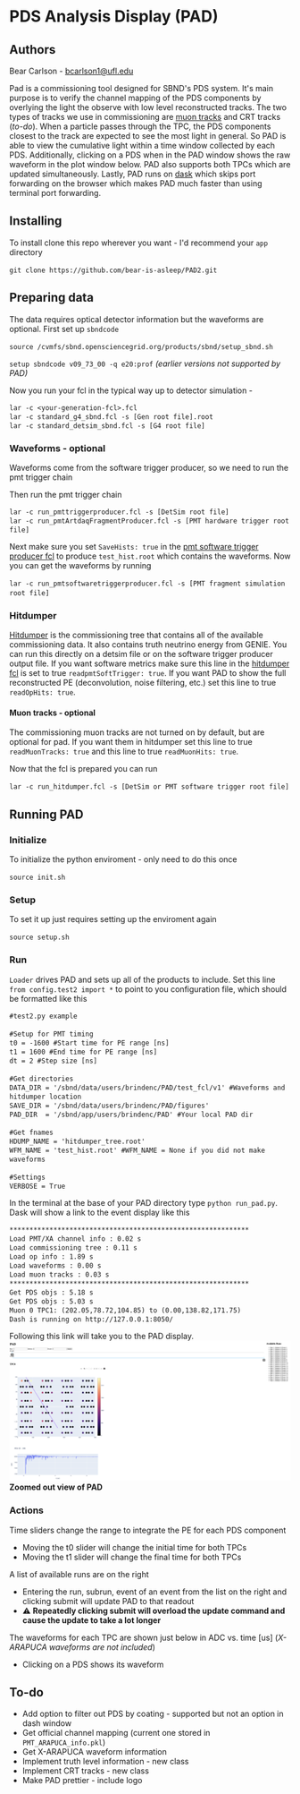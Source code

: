# PDS Analysis Display (PAD)

## Authors
Bear Carlson - bcarlson1@ufl.edu

Pad is a commissioning tool designed for SBND's PDS system. It's main purpose is to verify the channel mapping of the PDS components by overlying the light the observe with low level reconstructed tracks. The two types of tracks we use in commissioning are [muon tracks](https://github.com/SBNSoftware/sbndcode/blob/develop/sbndcode/Commissioning/MuonTrackProducer_module.cc) and CRT tracks (*to-do*). When a particle passes through the TPC, the PDS components closest to the track are expected to see the most light in general. So PAD is able to view the cumulative light within a time window collected by each PDS. Additionally, clicking on a PDS when in the PAD window shows the raw waveform in the plot window below. PAD also supports both TPCs which are updated simultaneously. Lastly, PAD runs on [dask](https://www.dask.org/) which skips port forwarding on the browser which makes PAD much faster than using terminal port forwarding.

## Installing
To install clone this repo wherever you want - I'd recommend your `app` directory

`git clone https://github.com/bear-is-asleep/PAD2.git`


## Preparing data
The data requires optical detector information but the waveforms are optional. First set up `sbndcode`

`source /cvmfs/sbnd.opensciencegrid.org/products/sbnd/setup_sbnd.sh`

`setup sbndcode v09_73_00 -q e20:prof` *(earlier versions not supported by PAD)*

Now you run your fcl in the typical way up to detector simulation - 
```
lar -c <your-generation-fcl>.fcl
lar -c standard_g4_sbnd.fcl -s [Gen root file].root
lar -c standard_detsim_sbnd.fcl -s [G4 root file]
```

### Waveforms - optional
Waveforms come from the software trigger producer, so we need to run the pmt trigger chain

Then run the pmt trigger chain
```
lar -c run_pmttriggerproducer.fcl -s [DetSim root file]
lar -c run_pmtArtdaqFragmentProducer.fcl -s [PMT hardware trigger root file]
```

Next make sure you set `SaveHists: true` in the [pmt software trigger producer fcl](https://github.com/SBNSoftware/sbndcode/blob/b93d59d593f94e7f91c903fda60c3edbb2e3fb1c/sbndcode/Trigger/PMT/pmtsoftwaretriggerproducer.fcl) to produce `test_hist.root` which contains the waveforms. Now you can get the waveforms by running 

`lar -c run_pmtsoftwaretriggerproducer.fcl -s [PMT fragment simulation root file]`

### Hitdumper
[Hitdumper](https://github.com/SBNSoftware/sbndcode/blob/develop/sbndcode/Commissioning/HitDumper_module.cc) is the commissioning tree that contains all of the available commissioning data. It also contains truth neutrino energy from GENIE. You can run this directly on a detsim file or on the software trigger producer output file. If you want software metrics make sure this line in the [hitdumper fcl](https://github.com/SBNSoftware/sbndcode/blob/develop/sbndcode/Commissioning/fcls/hitdumpermodule.fcl) is set to true `readpmtSoftTrigger: true`. If you want PAD to show the full reconstructed PE (deconvolution, noise filtering, etc.) set this line to true `readOpHits: true`.

#### Muon tracks - optional
The commissioning muon tracks are not turned on by default, but are optional for pad. If you want them in hitdumper set this line to true `readMuonTracks: true` and this line to true `readMuonHits: true`.

Now that the fcl is prepared you can run 

`lar -c run_hitdumper.fcl -s [DetSim or PMT software trigger root file]`

## Running PAD

### Initialize
To initialize the python enviroment - only need to do this once

`source init.sh`

### Setup
To set it up just requires setting up the enviroment again

`source setup.sh`

### Run
`Loader` drives PAD and sets up all of the products to include. Set this line `from config.test2 import *` to point to you configuration file, which should be formatted like this

```
#test2.py example

#Setup for PMT timing
t0 = -1600 #Start time for PE range [ns]
t1 = 1600 #End time for PE range [ns]
dt = 2 #Step size [ns]

#Get directories
DATA_DIR = '/sbnd/data/users/brindenc/PAD/test_fcl/v1' #Waveforms and hitdumper location
SAVE_DIR = '/sbnd/data/users/brindenc/PAD/figures' 
PAD_DIR  = '/sbnd/app/users/brindenc/PAD' #Your local PAD dir

#Get fnames
HDUMP_NAME = 'hitdumper_tree.root'
WFM_NAME = 'test_hist.root' #WFM_NAME = None if you did not make waveforms

#Settings
VERBOSE = True
```

In the terminal at the base of your PAD directory type `python run_pad.py`. Dask will show a link to the event display like this

```
************************************************************
Load PMT/XA channel info : 0.02 s
Load commissioning tree : 0.11 s
Load op info : 1.89 s
Load waveforms : 0.00 s
Load muon tracks : 0.03 s
************************************************************
Get PDS objs : 5.18 s
Get PDS objs : 5.03 s
Muon 0 TPC1: (202.05,78.72,104.85) to (0.00,138.82,171.75)
Dash is running on http://127.0.0.1:8050/
```
Following this link will take you to the PAD display.
![PAD](https://github.com/bear-is-asleep/PAD2/blob/master/Images/PAD.png)
**Zoomed out view of PAD**
### Actions
Time sliders change the range to integrate the PE for each PDS component
* Moving the t0 slider will change the initial time for both TPCs
* Moving the t1 slider will change the final time for both TPCs

A list of available runs are on the right
* Entering the run, subrun, event of an event from the list on the right and clicking submit will update PAD to that readout
* ⚠️ **Repeatedly clicking submit will overload the update command and cause the update to take a lot longer**

The waveforms for each TPC are shown just below in ADC vs. time [us] (*X-ARAPUCA waveforms are not included*)
* Clicking on a PDS shows its waveform


## To-do 
* Add option to filter out PDS by coating - supported but not an option in dash window
* Get official channel mapping (current one stored in `PMT_ARAPUCA_info.pkl`)
* Get X-ARAPUCA waveform information
* Implement truth level information - new class
* Implement CRT tracks - new class
* Make PAD prettier - include logo

